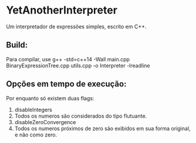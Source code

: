# YetAnotherInterpreter
Um interpretador de expressões simples, escrito em C++.

<h2>Build:</h2>
<p>Para compilar, use g++ -std=c++14 -Wall main.cpp
BinaryExpressionTree.cpp utils.cpp -o Interpreter -lreadline
</p>

<h2>Opções em tempo de execução: </h2>
<p>
Por enquanto só existem duas flags:
</p>
<ol>
<li>disableIntegers</li>
<li style="text-decoration:none"> Todos os numeros são considerados do tipo flutuante.</li>
<li>disableZeroConvergence</li>
<li style="text-decoration:none"> Todos os numeros próximos de zero são exibidos em sua forma original, e não como zero.</li>
</ol>

